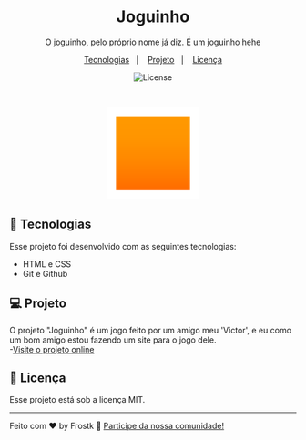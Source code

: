 <h1 align="center"> Joguinho </h1>

<p align="center">
O joguinho, pelo próprio nome já diz.  É um joguinho hehe <br/>
</p>

<p align="center">
  <a href="#-tecnologias">Tecnologias</a>&nbsp;&nbsp;&nbsp;|&nbsp;&nbsp;&nbsp;
  <a href="#-projeto">Projeto</a>&nbsp;&nbsp;&nbsp;|&nbsp;&nbsp;&nbsp;
  <a href="#memo-licença">Licença</a>
</p>

<p align="center">
  <img alt="License" src="https://img.shields.io/static/v1?label=license&message=MIT&color=49AA26&labelColor=000000">
</p>

<br>

<p align="center">
  <img alt="projeto Joguinho" src=".github/square.png">
</p>

## 🚀 Tecnologias

Esse projeto foi desenvolvido com as seguintes tecnologias:

- HTML e CSS
- Git e Github

## 💻 Projeto

O projeto "Joguinho" é um jogo feito por um amigo meu 'Victor', e eu como um bom amigo estou fazendo um site para o jogo dele.      
-[Visite o projeto online](https://leoclink77.github.io/nlw-setup/)


## :memo: Licença

Esse projeto está sob a licença MIT.

---

Feito com ♥ by Frostk :wave: [Participe da nossa comunidade!](https://discord.gg/EyeEMuzH7p)
